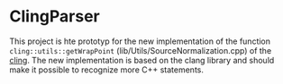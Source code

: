 # ClingParser
This project is hte prototyp for the new implementation of the function `cling::utils::getWrapPoint` (lib/Utils/SourceNormalization.cpp) of the [cling](https://github.com/root-project/cling). The new implementation is based on the clang library and should make it possible to recognize more C++ statements.

